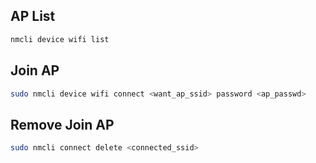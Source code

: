 ## AP List
```sh
nmcli device wifi list
```

## Join AP
```sh
sudo nmcli device wifi connect <want_ap_ssid> password <ap_passwd>
```

## Remove Join AP 
```sh
sudo nmcli connect delete <connected_ssid>
```
